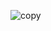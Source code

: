 ![copy](https://user-images.githubusercontent.com/37846849/193729478-319b64eb-d2c3-493d-950a-8f970d60ff90.png)
